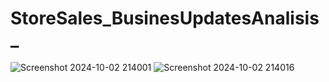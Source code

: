 # StoreSales_BusinesUpdatesAnalisis_
![Screenshot 2024-10-02 214001](https://github.com/user-attachments/assets/59028c2e-de70-49b8-8b14-03385c5e7834)
![Screenshot 2024-10-02 214016](https://github.com/user-attachments/assets/9402e781-4bf1-4189-9d3a-f8f907b0a320)

